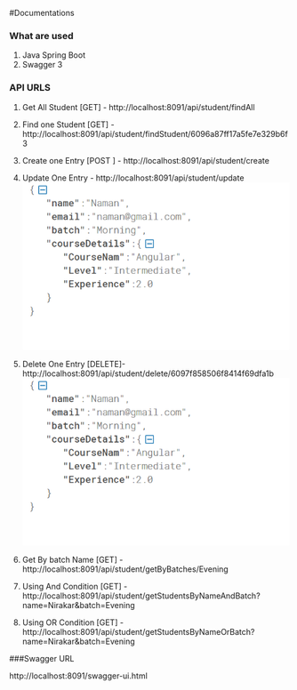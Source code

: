 


#Documentations 
### What are used
1. Java Spring Boot
2. Swagger 
3

### API URLS

1. Get All Student [GET] - http://localhost:8091/api/student/findAll 
2. Find one Student [GET] - http://localhost:8091/api/student/findStudent/6096a87ff17a5fe7e329b6f3
3. Create one Entry  [POST ] - http://localhost:8091/api/student/create
	
4. Update One Entry - http://localhost:8091/api/student/update
	![Screenshot](update.png)

5. Delete One Entry [DELETE]- http://localhost:8091/api/student/delete/6097f858506f8414f69dfa1b
	![Screenshot](update.png) 

6. Get By batch Name [GET] - http://localhost:8091/api/student/getByBatches/Evening

7. Using And Condition [GET] - http://localhost:8091/api/student/getStudentsByNameAndBatch?name=Nirakar&batch=Evening

8. Using OR Condition [GET] - http://localhost:8091/api/student/getStudentsByNameOrBatch?name=Nirakar&batch=Evening

###Swagger URL 

http://localhost:8091/swagger-ui.html